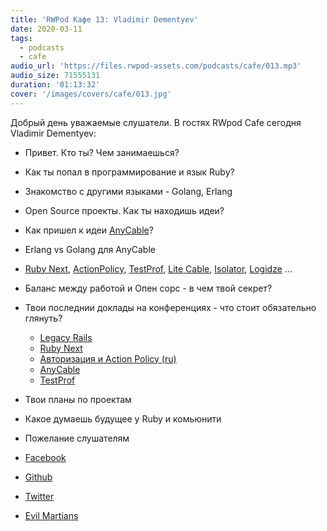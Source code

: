 ```yaml
---
title: 'RWPod Кафе 13: Vladimir Dementyev'
date: 2020-03-11
tags:
  - podcasts
  - cafe
audio_url: 'https://files.rwpod-assets.com/podcasts/cafe/013.mp3'
audio_size: 71555131
duration: '01:13:32'
cover: '/images/covers/cafe/013.jpg'
---
```


Добрый день уважаемые слушатели. В гостях RWpod Cafe сегодня Vladimir Dementyev:

- Привет. Кто ты? Чем занимаешься?
- Как ты попал в программирование и язык Ruby?
- Знакомство с другими языками - Golang, Erlang
- Open Source проекты. Как ты находишь идеи?
- Как пришел к идеи [AnyCable](https://anycable.io/)?
- Erlang vs Golang для AnyCable
- [Ruby Next](https://github.com/ruby-next/ruby-next), [ActionPolicy](https://github.com/palkan/action_policy), [TestProf](https://github.com/palkan/test-prof), [Lite Cable](https://github.com/palkan/litecable), [Isolator](https://github.com/palkan/isolator), [Logidze](https://github.com/palkan/logidze) ...
- Баланс между работой и Опен сорс - в чем твой секрет?
- Твои последнии доклады на конференциях - что стоит обязательно глянуть?
  - [Legacy Rails](https://noti.st/palkan/vhsbxO/terraforming-legacy-rails-applications)
  - [Ruby Next](https://noti.st/palkan/j3i2Dr/ruby-next-make-old-rubies-quack-like-a-new-one)
  - [Авторизация и Action Policy (ru)](https://noti.st/palkan/DPfTP6/welcome-or-access-denied)
  - [AnyCable](https://noti.st/palkan/Y1bPpn/high-speed-cables-for-ruby)
  - [TestProf](https://noti.st/palkan/mf31ab/99-problems-of-slow-tests)
- Твои планы по проектам
- Какое думаешь будущее у Ruby и комьюнити
- Пожелание слушателям

- [Facebook](https://www.facebook.com/palkan.tula)
- [Github](https://github.com/palkan)
- [Twitter](https://twitter.com/palkan_tula)
- [Evil Martians](https://evilmartians.com/)
